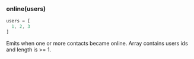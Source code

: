 ### online(users)
```javascript
users = [
  1, 2, 3
]
```
Emits when one or more contacts became online. Array contains users ids and length is >= 1.
